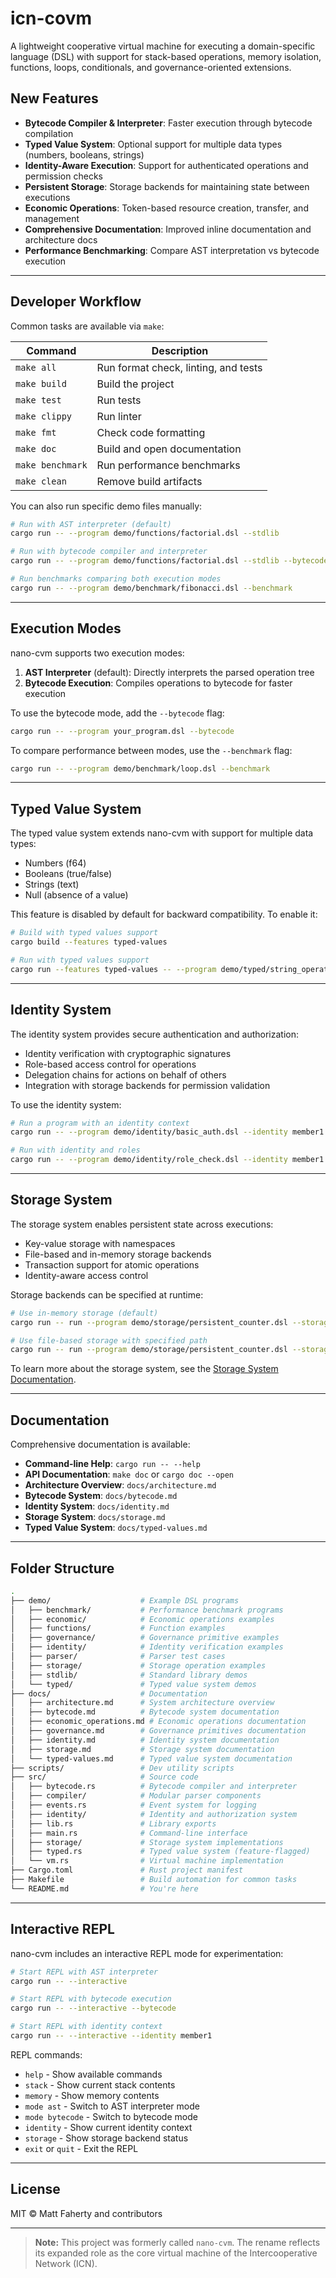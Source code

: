 # icn-covm

A lightweight cooperative virtual machine for executing a domain-specific language (DSL) with support for stack-based operations, memory isolation, functions, loops, conditionals, and governance-oriented extensions.

## New Features

- **Bytecode Compiler & Interpreter**: Faster execution through bytecode compilation
- **Typed Value System**: Optional support for multiple data types (numbers, booleans, strings)
- **Identity-Aware Execution**: Support for authenticated operations and permission checks
- **Persistent Storage**: Storage backends for maintaining state between executions
- **Economic Operations**: Token-based resource creation, transfer, and management
- **Comprehensive Documentation**: Improved inline documentation and architecture docs
- **Performance Benchmarking**: Compare AST interpretation vs bytecode execution

---

## Developer Workflow

Common tasks are available via `make`:

| Command        | Description                                       |
|----------------|---------------------------------------------------|
| `make all`     | Run format check, linting, and tests              |
| `make build`   | Build the project                                 |
| `make test`    | Run tests                                         |
| `make clippy`  | Run linter                                        |
| `make fmt`     | Check code formatting                             |
| `make doc`     | Build and open documentation                      |
| `make benchmark`| Run performance benchmarks                       |
| `make clean`   | Remove build artifacts                            |

You can also run specific demo files manually:

```bash
# Run with AST interpreter (default)
cargo run -- --program demo/functions/factorial.dsl --stdlib

# Run with bytecode compiler and interpreter
cargo run -- --program demo/functions/factorial.dsl --stdlib --bytecode

# Run benchmarks comparing both execution modes
cargo run -- --program demo/benchmark/fibonacci.dsl --benchmark
```

---

## Execution Modes

nano-cvm supports two execution modes:

1. **AST Interpreter** (default): Directly interprets the parsed operation tree
2. **Bytecode Execution**: Compiles operations to bytecode for faster execution

To use the bytecode mode, add the `--bytecode` flag:

```bash
cargo run -- --program your_program.dsl --bytecode
```

To compare performance between modes, use the `--benchmark` flag:

```bash
cargo run -- --program demo/benchmark/loop.dsl --benchmark
```

---

## Typed Value System

The typed value system extends nano-cvm with support for multiple data types:

- Numbers (f64)
- Booleans (true/false)
- Strings (text)
- Null (absence of a value)

This feature is disabled by default for backward compatibility. To enable it:

```bash
# Build with typed values support
cargo build --features typed-values

# Run with typed values support
cargo run --features typed-values -- --program demo/typed/string_operations.dsl
```

---

## Identity System

The identity system provides secure authentication and authorization:

- Identity verification with cryptographic signatures
- Role-based access control for operations
- Delegation chains for actions on behalf of others
- Integration with storage backends for permission validation

To use the identity system:

```bash
# Run a program with an identity context
cargo run -- --program demo/identity/basic_auth.dsl --identity member1

# Run with identity and roles
cargo run -- --program demo/identity/role_check.dsl --identity member1 --roles admin,member
```

---

## Storage System

The storage system enables persistent state across executions:

- Key-value storage with namespaces
- File-based and in-memory storage backends
- Transaction support for atomic operations
- Identity-aware access control

Storage backends can be specified at runtime:

```bash
# Use in-memory storage (default)
cargo run -- run --program demo/storage/persistent_counter.dsl --storage-backend memory

# Use file-based storage with specified path
cargo run -- run --program demo/storage/persistent_counter.dsl --storage-backend file --storage-path ./filestorage
```

To learn more about the storage system, see the [Storage System Documentation](docs/storage.md).

---

## Documentation

Comprehensive documentation is available:

- **Command-line Help**: `cargo run -- --help`
- **API Documentation**: `make doc` or `cargo doc --open`
- **Architecture Overview**: `docs/architecture.md`
- **Bytecode System**: `docs/bytecode.md`
- **Identity System**: `docs/identity.md`
- **Storage System**: `docs/storage.md`
- **Typed Value System**: `docs/typed-values.md`

---

## Folder Structure

```bash
.
├── demo/                    # Example DSL programs
│   ├── benchmark/           # Performance benchmark programs
│   ├── economic/            # Economic operations examples
│   ├── functions/           # Function examples
│   ├── governance/          # Governance primitive examples
│   ├── identity/            # Identity verification examples
│   ├── parser/              # Parser test cases
│   ├── storage/             # Storage operation examples
│   ├── stdlib/              # Standard library demos
│   └── typed/               # Typed value system demos
├── docs/                    # Documentation
│   ├── architecture.md      # System architecture overview
│   ├── bytecode.md          # Bytecode system documentation
│   ├── economic_operations.md # Economic operations documentation
│   ├── governance.md        # Governance primitives documentation
│   ├── identity.md          # Identity system documentation
│   ├── storage.md           # Storage system documentation
│   └── typed-values.md      # Typed value system documentation
├── scripts/                 # Dev utility scripts
├── src/                     # Source code
│   ├── bytecode.rs          # Bytecode compiler and interpreter
│   ├── compiler/            # Modular parser components
│   ├── events.rs            # Event system for logging
│   ├── identity/            # Identity and authorization system
│   ├── lib.rs               # Library exports
│   ├── main.rs              # Command-line interface
│   ├── storage/             # Storage system implementations
│   ├── typed.rs             # Typed value system (feature-flagged)
│   └── vm.rs                # Virtual machine implementation
├── Cargo.toml               # Rust project manifest
├── Makefile                 # Build automation for common tasks
└── README.md                # You're here
```

---

## Interactive REPL

nano-cvm includes an interactive REPL mode for experimentation:

```bash
# Start REPL with AST interpreter
cargo run -- --interactive

# Start REPL with bytecode execution
cargo run -- --interactive --bytecode

# Start REPL with identity context
cargo run -- --interactive --identity member1
```

REPL commands:
- `help` - Show available commands
- `stack` - Show current stack contents
- `memory` - Show memory contents
- `mode ast` - Switch to AST interpreter mode
- `mode bytecode` - Switch to bytecode mode
- `identity` - Show current identity context
- `storage` - Show storage backend status
- `exit` or `quit` - Exit the REPL

---

## License

MIT © Matt Faherty and contributors

---

> **Note:** This project was formerly called `nano-cvm`. The rename reflects its expanded role as the core virtual machine of the Intercooperative Network (ICN).

